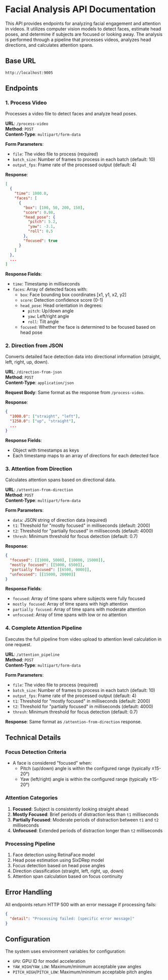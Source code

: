 # Facial Analysis API Documentation

This API provides endpoints for analyzing facial engagement and attention in videos. It utilizes computer vision models to detect faces, estimate head poses, and determine if subjects are focused or looking away. The analysis is performed through a pipeline that processes videos, analyzes head directions, and calculates attention spans.

## Base URL

```
http://localhost:9005
```

## Endpoints

### 1. Process Video

Processes a video file to detect faces and analyze head poses.

**URL**: `/process-video`  
**Method**: `POST`  
**Content-Type**: `multipart/form-data`

**Form Parameters**:
- `file`: The video file to process (required)
- `batch_size`: Number of frames to process in each batch (default: 10)
- `output_fps`: Frame rate of the processed output (default: 4)

**Response**:
```json
[
  {
    "time": 1000.0,
    "faces": [
      {
        "box": [100, 50, 200, 150],
        "score": 0.98,
        "head_pose": {
          "pitch": 5.2,
          "yaw": -3.1,
          "roll": 0.5
        },
        "focused": true
      }
    ]
  },
  ...
]
```

**Response Fields**:
- `time`: Timestamp in milliseconds
- `faces`: Array of detected faces with:
  - `box`: Face bounding box coordinates [x1, y1, x2, y2]
  - `score`: Detection confidence score (0-1)
  - `head_pose`: Head orientation in degrees:
    - `pitch`: Up/down angle
    - `yaw`: Left/right angle
    - `roll`: Tilt angle
  - `focused`: Whether the face is determined to be focused based on head pose

### 2. Direction from JSON

Converts detailed face detection data into directional information (straight, left, right, up, down).

**URL**: `/direction-from-json`  
**Method**: `POST`  
**Content-Type**: `application/json`

**Request Body**:
Same format as the response from `/process-video`.

**Response**:
```json
{
  "1000.0": ["straight", "left"],
  "1250.0": ["up", "straight"],
  ...
}
```

**Response Fields**:
- Object with timestamps as keys
- Each timestamp maps to an array of directions for each detected face

### 3. Attention from Direction

Calculates attention spans based on directional data.

**URL**: `/attention-from-direction`  
**Method**: `POST`  
**Content-Type**: `multipart/form-data`

**Form Parameters**:
- `data`: JSON string of direction data (required)
- `t1`: Threshold for "mostly focused" in milliseconds (default: 2000)
- `t2`: Threshold for "partially focused" in milliseconds (default: 4000)
- `thresh`: Minimum threshold for focus detection (default: 0.7)

**Response**:
```json
{
  "focused": [[1000, 5000], [10000, 15000]],
  "mostly focused": [[5000, 6500]],
  "partially focused": [[6500, 9000]],
  "unfocused": [[15000, 20000]]
}
```

**Response Fields**:
- `focused`: Array of time spans where subjects were fully focused
- `mostly focused`: Array of time spans with high attention
- `partially focused`: Array of time spans with moderate attention
- `unfocused`: Array of time spans with low or no attention

### 4. Complete Attention Pipeline

Executes the full pipeline from video upload to attention level calculation in one request.

**URL**: `/attention_pipeline`  
**Method**: `POST`  
**Content-Type**: `multipart/form-data`

**Form Parameters**:
- `file`: The video file to process (required)
- `batch_size`: Number of frames to process in each batch (default: 10)
- `output_fps`: Frame rate of the processed output (default: 4)
- `t1`: Threshold for "mostly focused" in milliseconds (default: 2000)
- `t2`: Threshold for "partially focused" in milliseconds (default: 4000)
- `thresh`: Minimum threshold for focus detection (default: 0.7)

**Response**:
Same format as `/attention-from-direction` response.

## Technical Details

### Focus Detection Criteria

- A face is considered "focused" when:
  - Pitch (up/down) angle is within the configured range (typically ±15-20°)
  - Yaw (left/right) angle is within the configured range (typically ±15-20°)

### Attention Categories

1. **Focused**: Subject is consistently looking straight ahead
2. **Mostly Focused**: Brief periods of distraction less than `t1` milliseconds
3. **Partially Focused**: Moderate periods of distraction between `t1` and `t2` milliseconds
4. **Unfocused**: Extended periods of distraction longer than `t2` milliseconds

### Processing Pipeline

1. Face detection using RetinaFace model
2. Head pose estimation using SixDRep model
3. Focus detection based on head pose angles
4. Direction classification (straight, left, right, up, down)
5. Attention span calculation based on focus continuity

## Error Handling

All endpoints return HTTP 500 with an error message if processing fails:

```json
{
  "detail": "Processing failed: [specific error message]"
}
```

## Configuration

The system uses environment variables for configuration:
- `GPU`: GPU ID for model acceleration
- `YAW_HIGH`/`YAW_LOW`: Maximum/minimum acceptable yaw angles
- `PITCH_HIGH`/`PITCH_LOW`: Maximum/minimum acceptable pitch angles